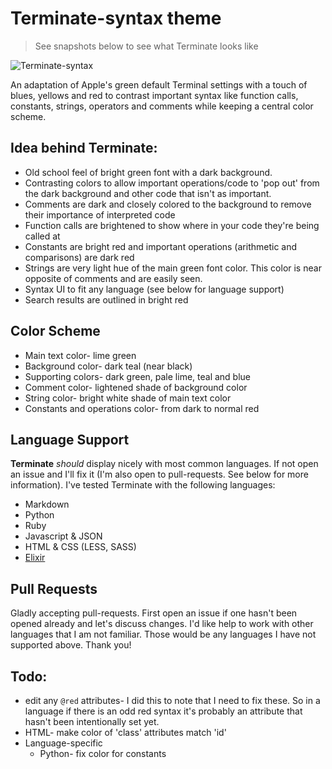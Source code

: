 # Terminate-syntax theme

> See snapshots below to see what Terminate looks like

![Terminate-syntax](https://f.cloud.github.com/assets/69169/2289498/4c3cb0ec-a009-11e3-8dbd-077ee11741e5.gif)

An adaptation of Apple's green default Terminal settings with a touch of blues, yellows and red to contrast important syntax like function calls, constants, strings, operators and comments while keeping a central color scheme.

## Idea behind Terminate:
- Old school feel of bright green font with a dark background.
- Contrasting colors to allow important operations/code to 'pop out' from the dark background and other code that isn't as important.
 - Comments are dark and closely colored to the background to remove their importance of interpreted code
 - Function calls are brightened to show where in your code they're being called at
 - Constants are bright red and important operations (arithmetic and comparisons) are dark red
 - Strings are very light hue of the main green font color. This color is near opposite of comments and are easily seen.
- Syntax UI to fit any language (see below for language support)
- Search results are outlined in bright red

## Color Scheme
- Main text color- lime green
- Background color- dark teal (near black)
- Supporting colors- dark green, pale lime, teal and blue
- Comment color- lightened shade of background color
- String color- bright white shade of main text color
- Constants and operations color- from dark to normal red

## Language Support
**Terminate** *should* display nicely with most common languages. If not open an issue and I'll fix it (I'm also open to pull-requests. See below for more information). I've tested Terminate with the following languages:
- Markdown
- Python
- Ruby
- Javascript &amp; JSON
- HTML &amp; CSS (LESS, SASS)
- [Elixir](http://elixir-lang.org)

## Pull Requests
Gladly accepting pull-requests. First open an issue if one hasn't been opened already and let's discuss changes. I'd like help to work with other languages that I am not familiar. Those would be any languages I have not supported above. Thank you!

## Todo:
- edit any `@red` attributes- I did this to note that I need to fix these. So in a language if there is an odd red syntax it's probably an attribute that hasn't been intentionally set yet.
- HTML- make color of 'class' attributes match 'id'
- Language-specific
  - Python- fix color for constants
